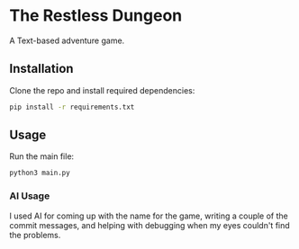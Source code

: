 # The Restless Dungeon

A Text-based adventure game.

## Installation

Clone the repo and install required dependencies:

```bash
pip install -r requirements.txt
```

## Usage

Run the main file:

```bash
python3 main.py
```


### AI Usage

I used AI for coming up with the name for the game, writing a couple of the commit messages, and helping with debugging when my eyes couldn't find the problems.
